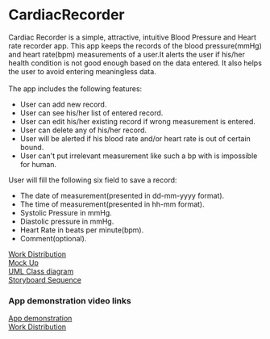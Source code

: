 # CardiacRecorder
Cardiac Recorder is a simple, attractive, intuitive Blood Pressure and Heart rate recorder app. This app keeps the records of the blood pressure(mmHg) and heart rate(bpm) measurements of a user.It alerts the user if his/her health condition is not good enough based on the data entered. It also helps the user to avoid entering meaningless data. 
<br><br>
The app includes the following features:
<br>
<ul>
<li>User can add new record.</li>

<li>User can see his/her list of entered record.</li>
<li>User can edit his/her existing record if wrong measurement is entered.</li>
<li>User can delete any of his/her record.
<li>User will be alerted if his blood rate and/or heart rate is out of certain bound.</li>
<li>User can't put irrelevant measurement like such a bp with is impossible for human.</li>
</ul>
User will fill the following six field to save a record:
<br>
<ul>
<li>The date of measurement(presented in dd-mm-yyyy format).</li>
<li>The time of measurement(presented in hh-mm format).</li>
<li>Systolic Pressure in mmHg.</li>
<li>Diastolic pressure in mmHg.</li>
<li>Heart Rate in beats per minute(bpm).</li>
<li>Comment(optional).</li>
</ul>

<a href="https://github.com/shihab-newaz/CardiacRecorder/wiki/workDistribution">Work Distribution</a><br>
<a href="https://github.com/shihab-newaz/CardiacRecorder/wiki/mockup">Mock Up</a><br>
<a href="https://github.com/shihab-newaz/CardiacRecorder/wiki/uml">UML Class diagram</a><br>
<a href="https://github.com/shihab-newaz/CardiacRecorder/wiki/storyboard">Storyboard Sequence</a><br>

<h3>App demonstration video links</h3>
<a href="https://youtu.be/0_sEVoDqZmY">App demonstration</a><br>
<a href="https://youtu.be/ZiqQb2AHx74">Work Distribution</a><br>
